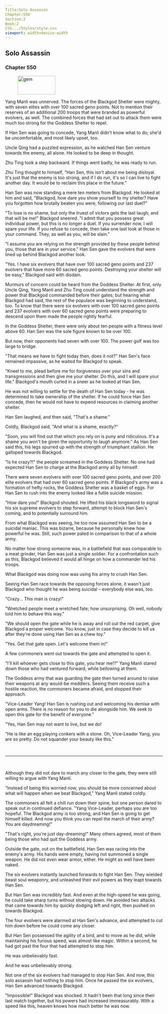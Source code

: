 ```yaml
---
Title:Solo Assassin 
Chapter:550 
Section:2 
Book:2 
CSS:../Styles/style.css 
viewport: width=device-width
---
```

  
## Solo Assassin
### Chapter 550
  
<figure>
	<img src="../Images/gem.gif" alt="gem" id="gem" width="120" height="60" />
</figure>
  

  
Yang Manli was unnerved. The forces of the Blackgod Shelter were mighty, with seven elites with over 100 sacred geno points. Not to mention their reserves of an additional 200 troops that were branded as powerful evolvers, as well. The combined forces that had set out to attack them were much too strong for the Goddess Shelter to repel.

If Han Sen was going to concede, Yang Manli didn't know what to do; she'd be uncomfortable, and most likely upset, too.

Uncle Qing had a puzzled expression, as he watched Han Sen venture towards the enemy, all alone. He looked to be deep in thought.

Zhu Ting took a step backward. If things went badly, he was ready to run.

Zhu Ting thought to himself, "Han Sen, this isn't about me being disloyal. It's just that the enemy is too strong, and if I do run, it's so I can live to fight another day. It would be to reclaim this place in the future."

Han Sen was now standing a mere ten meters from Blackgod. He looked at him and said, "Blackgod, how dare you show yourself to my shelter? Have you forgotten how brutally beaten you were, following our last duel?"

"To lose is no shame, but only the truest of victors gets the last laugh; and that will be me!" Blackgod sneered. "I admit that you possess great individual power, but this is no longer a duel. If you surrender now, I will spare your life. If you refuse to concede, then take one last look at those in your command. They, as well as you, will be slain."

"I assume you are relying on the strength provided by these people behind you, those that are in your service." Han Sen gave the evolvers that were lined up behind Blackgod another look.

"Yes. I have six evolvers that have over 100 sacred geno points and 237 evolvers that have more 60 sacred geno points. Destroying your shelter will be easy," Blackgod said with disdain.

Murmurs of concern could be heard from the Goddess Shelter. At first, only Uncle Qing, Yang Manli and Zhu Ting could understand the strength and power that Blackgod commanded before their gates; but hearing what Blackgod had said, the rest of the populace was beginning to understand, too. To know that there were six evolvers with over 100 sacred geno points and 237 evolvers with over 60 sacred geno points were preparing to descend upon them made the people rightly fearful.

In the Goddess Shelter, there were only about ten people with a fitness level above 60. Han Sen was the sole figure known to be over 100.

But now, their opponents had seven with over 100. The power gulf was too large to bridge.

"That means we have to fight today then, does it not?" Han Sen's face remained impassive, as he waited for Blackgod to speak.

"Kneel to me, plead before me for forgiveness over your sins and transgressions and then give me your shelter. Do this, and I will spare your life." Blackgod's mouth curled in a sneer as he looked at Han Sen.

He was not willing to settle for the death of Han Sen today - he was determined to take ownership of the shelter. If he could force Han Sen concede, then he would not have to expend resources in claiming another shelter.

Han Sen laughed, and then said, "That's a shame."

Coldly, Blackgod said, "And what is a shame, exactly?"

"Soon, you will find out that which you rely on is puny and ridiculous. It's a shame you won't be given the opportunity to laugh anymore." As Han Sen said this, his legs spurred up with the strength of triumphant stallion. He galloped towards Blackgod.

"Is he crazy?!" the people screamed in the Goddess Shelter. No one had expected Han Sen to charge at the Blackgod army all by himself.

There were seven evolvers with over 100 sacred geno points, and over 200 elite evolvers that had over 60 sacred geno points. If Blackgod's army was a formation of hefty rocks, the Goddess Shelter was a basket of eggs. For Han Sen to rush into the enemy looked like a futile suicide mission.

"How dare you!" Blackgod shouted. He lifted his black longsword to signal his six supreme evolvers to step forward, attempt to block Han Sen's coming, and to potentially surround him.

From what Blackgod was seeing, he too now assumed Han Sen to be a suicidal maniac. This was bizarre, because he personally knew how powerful he was. Still, such power paled in comparison to that of a whole army.

No matter how strong someone was, in a battlefield that was comparable to a meat grinder, Han Sen was just a single soldier. For a confrontation such as this, Blackgod believed it would all hinge on how a commander led his troops.

What Blackgod was doing now was using his army to crush Han Sen.

Seeing Han Sen race towards the opposing forces alone, it wasn't just Blackgod who thought he was being suicidal – everybody else was, too.

"Crazy… This man is crazy!"

"Wretched people meet a wretched fate; how unsurprising. Oh well, nobody told him to behave this way."

"We should open the gate while he is away and roll out the red carpet, give Blackgod a proper welcome. You know, just in case they decide to kill us after they're done using Han Sen as a chew toy."

"Yes. Get that gate open. Let's welcome them in!"

A few commoners went out towards the gate and attempted to open it.

"I'll kill whoever gets close to this gate, you hear me!?" Yang Manli stared down those who had ventured forward, while bellowing at them.

The Goddess army that was guarding the gate then turned around to raise their weapons at any would-be meddlers. Seeing them receive such a hostile reaction, the commoners became afraid, and stopped their approach.

"Vice-Leader Yang! Han Sen is rushing out and welcoming his demise with open arms. There is no reason for you to die alongside him. We seek to open this gate for the benefit of everyone."

"Yes, Han Sen may not want to live, but we do!

"He is like an egg playing conkers with a stone. Oh, Vice-Leader Yang, you are so pretty. Do not squander your beauty like this."

<br>

*****

<br>

Although they did not dare to march any closer to the gate, they were still willing to argue with Yang Manli.

"Instead of being this worried now, you should be more concerned about what will happen when we beat Blackgod," Yang Manli stated coldly.

The commoners all felt a chill run down their spine, but one person dared to speak out in continued defiance. "Yang Vice-Leader, perhaps you are too hopeful. The Blackgod army is too strong, and Han Sen is going to get himself killed. And now you think you can repel the march of their army? You are daydreaming!"

"That's right, you're just day-dreaming!" Many others agreed, most of them being those who had quit the Goddess army.

Outside the gate, out on the battlefield, Han Sen was racing into the enemy's army. His hands were empty, having not summoned a single weapon. He did not even wear armor, either. He might as well have been naked.

The six evolvers instantly launched forwards to fight Han Sen. They wielded beast soul weaponry, and unleashed their evil powers as they leapt towards Han Sen.

But Han Sen was incredibly fast. And even at the high-speed he was going, he could take sharp turns without slowing down. He avoided two attacks that came towards him by quickly dodging left and right, then pushed on towards Blackgod.

The four evolvers were alarmed at Han Sen's advance, and attempted to cut him down before he could come any closer.

But Han Sen possessed the agility of a bird, and to move as he did, while maintaining his furious speed, was almost like magic. Within a second, he had got past the four that had attempted to stop him.

He was unbelievably fast.

And he was unbelievably strong.

Not one of the six evolvers had managed to stop Han Sen. And now, this solo assassin had nothing to stop him. Once he passed the six evolvers, Han Sen advanced towards Blackgod.

"Impossible!" Blackgod was shocked. It hadn't been that long since their last match together, but his powers had increased immeasurably. With a speed like this, heaven knows how much better he was now.